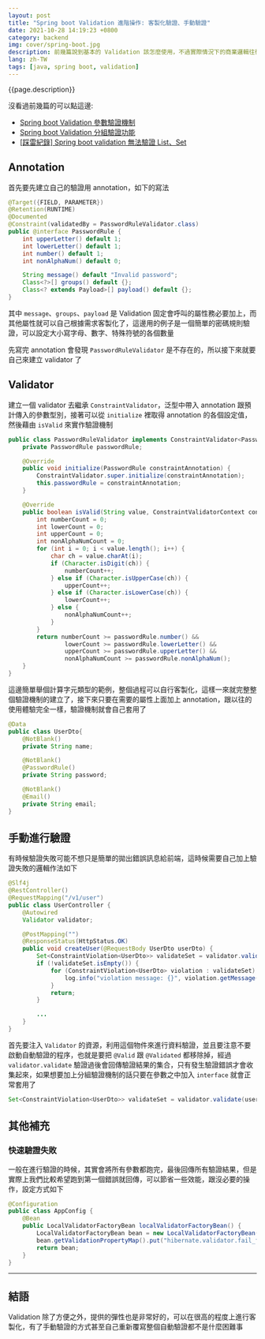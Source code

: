 ```yaml
---
layout: post
title: "Spring boot Validation 進階操作: 客製化驗證、手動驗證"
date: 2021-10-28 14:19:23 +0800
category: backend
img: cover/spring-boot.jpg
description: 前幾篇說到基本的 Validation 該怎麼使用，不過實際情況下的商業邏輯往往是無比複雜的，一些內容的驗證可能不是這麼簡單的規則就可以帶過了，因此這篇就來說明下，怎麼在 Validation 的框架下建立自己的驗證方式，另外如果不想要用自動驗證的方式去處理，想要加點自己的驗證前後邏輯又該怎麼做呢
lang: zh-TW
tags: [java, spring boot, validation]
---
```


{{page.description}}

沒看過前幾篇的可以點這邊:
+ [Spring boot Validation 參數驗證機制](https://bingdoal.github.io/backend/2021/10/spring-boot-validate-request-body-and-nest-validate/)
+ [Spring boot Validation 分組驗證功能](https://bingdoal.github.io/backend/2021/10/spring-boot-validation-group-use-different-rule/)
+ [[踩雷紀錄] Spring boot validation 無法驗證 List、Set](https://bingdoal.github.io/backend/2021/10/spring-boot-validate-list-and-set-type/)

## Annotation
首先要先建立自己的驗證用 annotation，如下的寫法

```java
@Target({FIELD, PARAMETER})
@Retention(RUNTIME)
@Documented
@Constraint(validatedBy = PasswordRuleValidator.class)
public @interface PasswordRule {
    int upperLetter() default 1;
    int lowerLetter() default 1;
    int number() default 1;
    int nonAlphaNum() default 0;

    String message() default "Invalid password";
    Class<?>[] groups() default {};
    Class<? extends Payload>[] payload() default {};
}
```

其中 `message`、`groups`、`payload` 是 Validation 固定會呼叫的屬性務必要加上，而其他屬性就可以自己根據需求客製化了，這邊用的例子是一個簡單的密碼規則驗證，可以設定大小寫字母、數字、特殊符號的各個數量

先寫完 annotation 會發現 `PasswordRuleValidator` 是不存在的，所以接下來就要自己來建立 validator 了

## Validator
建立一個 validator 去繼承 `ConstraintValidator`，泛型中帶入 annotation 跟預計傳入的參數型別，接著可以從 `initialize` 裡取得 annotation 的各個設定值，然後藉由 `isValid` 來實作驗證機制

```java
public class PasswordRuleValidator implements ConstraintValidator<PasswordRule, String> {
    private PasswordRule passwordRule;

    @Override
    public void initialize(PasswordRule constraintAnnotation) {
        ConstraintValidator.super.initialize(constraintAnnotation);
        this.passwordRule = constraintAnnotation;
    }

    @Override
    public boolean isValid(String value, ConstraintValidatorContext context) {
        int numberCount = 0;
        int lowerCount = 0;
        int upperCount = 0;
        int nonAlphaNumCount = 0;
        for (int i = 0; i < value.length(); i++) {
            char ch = value.charAt(i);
            if (Character.isDigit(ch)) {
                numberCount++;
            } else if (Character.isUpperCase(ch)) {
                upperCount++;
            } else if (Character.isLowerCase(ch)) {
                lowerCount++;
            } else {
                nonAlphaNumCount++;
            }
        }
        return numberCount >= passwordRule.number() &&
                lowerCount >= passwordRule.lowerLetter() &&
                upperCount >= passwordRule.upperLetter() &&
                nonAlphaNumCount >= passwordRule.nonAlphaNum();
    }
}
```

這邊簡單舉個計算字元類型的範例，整個過程可以自行客製化，這樣一來就完整整個驗證機制的建立了，接下來只要在需要的屬性上面加上 annotation，跟以往的使用體驗完全一樣，驗證機制就會自己套用了

```java
@Data
public class UserDto{
    @NotBlank()
    private String name;

    @NotBlank()
    @PasswordRule()
    private String password;

    @NotBlank()
    @Email()
    private String email;
}
```

## 手動進行驗證
有時候驗證失敗可能不想只是簡單的拋出錯誤訊息給前端，這時候需要自己加上驗證失敗的邏輯作法如下

```java
@Slf4j
@RestController()
@RequestMapping("/v1/user")
public class UserController {
    @Autowired
    Validator validator;

    @PostMapping("")
    @ResponseStatus(HttpStatus.OK)
    public void createUser(@RequestBody UserDto userDto) {
        Set<ConstraintViolation<UserDto>> validateSet = validator.validate(userDto);
        if (!validateSet.isEmpty()) {
            for (ConstraintViolation<UserDto> violation : validateSet) {
                log.info("violation message: {}", violation.getMessage());
            }
            return;
        }

        ...
    }
}
```

首先要注入 `Validator` 的資源，利用這個物件來進行資料驗證，並且要注意不要啟動自動驗證的程序，也就是要把 `@Valid` 跟 `@Validated` 都移除掉，經過 `validator.validate` 驗證過後會回傳驗證結果的集合，只有發生驗證錯誤才會收集起來，如果想要加上分組驗證機制的話只要在參數之中加入 `interface` 就會正常套用了

```java
Set<ConstraintViolation<UserDto>> validateSet = validator.validate(userDto, UserDto.Create.class);
```

## 其他補充
### 快速驗證失敗
一般在進行驗證的時候，其實會將所有參數都跑完，最後回傳所有驗證結果，但是實際上我們比較希望跑到第一個錯誤就回傳，可以節省一些效能，跟沒必要的操作，設定方式如下

```java
@Configuration
public class AppConfig {
    @Bean
    public LocalValidatorFactoryBean localValidatorFactoryBean() {
        LocalValidatorFactoryBean bean = new LocalValidatorFactoryBean();
        bean.getValidationPropertyMap().put("hibernate.validator.fail_fast", "true");
        return bean;
    }
}
```

---
## 結語

Validation 除了方便之外，提供的彈性也是非常好的，可以在很高的程度上進行客製化，有了手動驗證的方式甚至自己重新覆寫整個自動驗證都不是什麼困難事